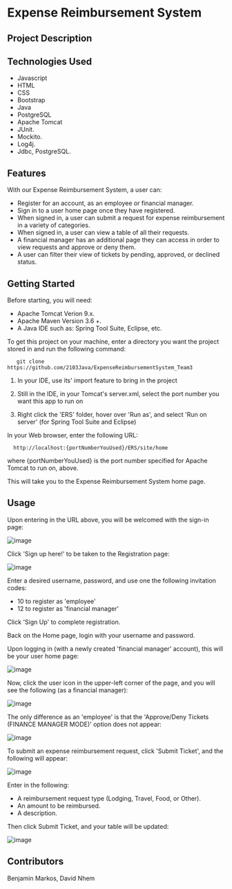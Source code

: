 # Expense Reimbursement System

## Project Description


## Technologies Used
* Javascript
* HTML
* CSS
* Bootstrap
* Java
* PostgreSQL
* Apache Tomcat
* JUnit.
* Mockito.
* Log4j.
* Jdbc, PostgreSQL.
## Features
With our Expense Reimbursement System, a user can:

* Register for an account, as an employee or financial manager.
* Sign in to a user home page once they have registered.
* When signed in, a user can submit a request for expense reimbursement in a variety of categories.
* When signed in, a user can view a table of all their requests.
* A financial manager has an additional page they can access in order to view requests and approve or deny them.
* A user can filter their view of tickets by pending, approved, or declined status.

## Getting Started

Before starting, you will need:
* Apache Tomcat Verion 9.x.
* Apache Maven Version 3.6 +.
* A Java IDE such as: Spring Tool Suite, Eclipse, etc.

To get this project on your machine, enter a directory you want the project stored in and run the following command:

       git clone https://github.com/2103Java/ExpenseReimbursementSystem_Team3 
       
1) In your IDE, use its' import feature to bring in the project

2) Still in the IDE, in your Tomcat's server.xml, select the port number you want this app to run on

3) Right click the 'ERS' folder, hover over 'Run as', and select 'Run on server'  (for Spring Tool Suite and Eclipse)

In your Web browser, enter the following URL:

      http://localhost:{portNumberYouUsed}/ERS/site/home

where {portNumberYouUsed} is the port number specified for Apache Tomcat to run on, above.

This will take you to the Expense Reimbursement System home page.


## Usage

Upon entering in the URL above,
you will be welcomed with the sign-in page:

![image](https://user-images.githubusercontent.com/47725693/119022006-b980e600-b965-11eb-9baf-b78bd0ed39a0.png)

Click 'Sign up here!' to be taken to the Registration page:

![image](https://user-images.githubusercontent.com/47725693/119022070-cd2c4c80-b965-11eb-9a3b-dac14cb6f745.png)


Enter a desired username, password, and use one the following invitation codes:
* 10 to register as 'employee'
* 12 to register as 'financial manager'

Click 'Sign Up' to complete registration.

Back on the Home page, login with your username and password.

Upon logging in (with a newly created 'financial manager' account), this will be your user home page:

![image](https://user-images.githubusercontent.com/47725693/119022490-53e12980-b966-11eb-9c5b-7b96428cc169.png)

Now, click the user icon in the upper-left corner of the page, and you will see the following (as a financial manager):

![image](https://user-images.githubusercontent.com/47725693/119022810-a15d9680-b966-11eb-8dda-c72de150b109.png)

The only difference as an 'employee' is that the 'Approve/Deny Tickets (FINANCE MANAGER MODE)' option does not appear:

![image](https://user-images.githubusercontent.com/47725693/119023603-bedf3000-b967-11eb-9f72-aaa11ca402c6.png)

     
     
To submit an expense reimbursement request, click 'Submit Ticket', and the following will appear:

![image](https://user-images.githubusercontent.com/47725693/119023060-f39eb780-b966-11eb-9456-eabca7c73d5b.png)

Enter in the following: 
* A reimbursement request type (Lodging, Travel, Food, or Other).
* An amount to be reimbursed.
* A description.

Then click Submit Ticket, and your table will be updated:

![image](https://user-images.githubusercontent.com/47725693/119023299-47a99c00-b967-11eb-9c9d-077dcc7d5922.png)





## Contributors
Benjamin Markos, David Nhem
   
